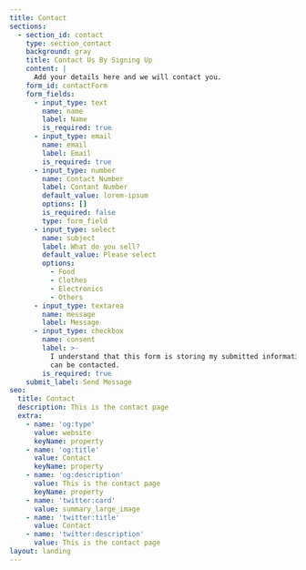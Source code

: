 ```yaml
---
title: Contact
sections:
  - section_id: contact
    type: section_contact
    background: gray
    title: Contact Us By Signing Up
    content: |
      Add your details here and we will contact you.
    form_id: contactForm
    form_fields:
      - input_type: text
        name: name
        label: Name
        is_required: true
      - input_type: email
        name: email
        label: Email
        is_required: true
      - input_type: number
        name: Contact Number
        label: Contant Number
        default_value: lorem-ipsum
        options: []
        is_required: false
        type: form_field
      - input_type: select
        name: subject
        label: What do you sell?
        default_value: Please select
        options:
          - Food
          - Clothes
          - Electronics
          - Others
      - input_type: textarea
        name: message
        label: Message
      - input_type: checkbox
        name: consent
        label: >-
          I understand that this form is storing my submitted information so I
          can be contacted.
        is_required: true
    submit_label: Send Message
seo:
  title: Contact
  description: This is the contact page
  extra:
    - name: 'og:type'
      value: website
      keyName: property
    - name: 'og:title'
      value: Contact
      keyName: property
    - name: 'og:description'
      value: This is the contact page
      keyName: property
    - name: 'twitter:card'
      value: summary_large_image
    - name: 'twitter:title'
      value: Contact
    - name: 'twitter:description'
      value: This is the contact page
layout: landing
---
```

